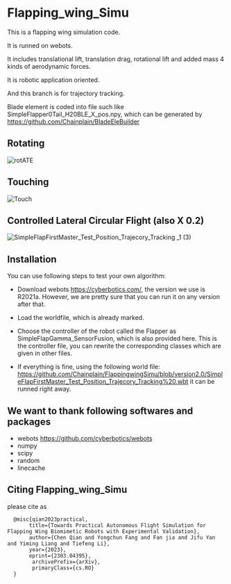 # Flapping_wing_Simu


This is a flapping wing simulation code.

It is runned on webots.

It includes translational lift, translation drag, rotational lift and added mass 4 kinds of aerodynamic forces.

It is robotic application oriented.

And this branch is for trajectory tracking.

Blade element is coded into file such like SimpleFlapper0Tail_H20BLE_X_pos.npy, 
which can be generated by https://github.com/Chainplain/BladeEleBuilder

## Rotating
![rotATE](https://user-images.githubusercontent.com/13344614/213115044-7e50ea93-31e7-47e8-ae14-2f1954aa7098.gif)

## Touching
![Touch](https://user-images.githubusercontent.com/13344614/213117242-ca26c989-b4c0-4cf9-8dd2-9c68caa9845e.gif)

## Controlled Lateral Circular Flight (also X 0.2)
![SimpleFlapFirstMaster_Test_Position_Trajecory_Tracking _1 (3)](https://user-images.githubusercontent.com/13344614/236652989-760276c9-25ec-4631-bd5d-6d3665bbdb8f.gif)

## Installation
You can use following steps to test your own algorithm:

- Download webots https://cyberbotics.com/, the version we use is R2021a. However, we are pretty sure that you can run it on any version after that.

- Load the worldfile, which is already marked.

- Choose the controller of the robot called the Flapper as SimpleFlapGamma_SensorFusion, which is also provided here. This is the controller file, you can rewrite the corresponding classes which are given in other files.

- If everything is fine, using the following world file:
https://github.com/Chainplain/FlappingwingSimu/blob/version2.0/SimpleFlapFirstMaster_Test_Position_Trajecory_Tracking%20.wbt 
it can be runned right away.


##  We want to thank following softwares and packages
- webots https://github.com/cyberbotics/webots
- numpy
- scipy
- random
- linecache

## Citing Flapping_wing_Simu

please cite as 

```
  @misc{qian2023practical,
       title={Towards Practical Autonomous Flight Simulation for Flapping Wing Biomimetic Robots with Experimental Validation}, 
       author={Chen Qian and Yongchun Fang and Fan jia and Jifu Yan and Yiming Liang and Tiefeng Li},
       year={2023},
       eprint={2303.04395},
        archivePrefix={arXiv},
        primaryClass={cs.RO}
  }
```
